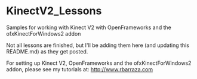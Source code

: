 # KinectV2_Lessons
Samples for working with Kinect V2 with OpenFrameworks and the ofxKinectForWindows2 addon

Not all lessons are finished, but I'll be adding them here (and updating this README.md) as they get posted.

For setting up Kinect V2, OpenFrameworks and the ofxKinectForWindows2 addon, please see my tutorials at:
http://www.rbarraza.com

